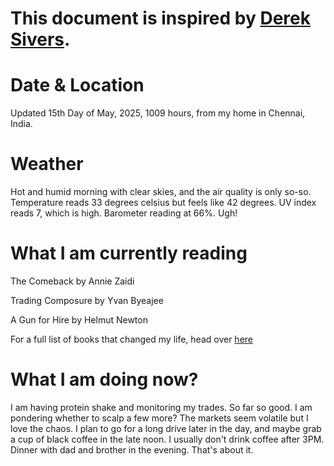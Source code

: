 # This document is inspired by [Derek Sivers](https://sive.rs/now).

# Date & Location  
Updated 15th Day of May, 2025, 1009 hours, from my home in Chennai, India.  

# Weather  
Hot and humid morning with clear skies, and the air quality is only so-so. Temperature reads 33 degrees celsius but feels like 42 degrees. UV index reads 7, which is high. Barometer reading at 66%. Ugh! 

# What I am currently reading  
The Comeback by Annie Zaidi

Trading Composure by Yvan Byeajee

A Gun for Hire by Helmut Newton

For a full list of books that changed my life, head over [here](https://adityagovindaraj.github.io/books.html)  

# What I am doing now?
I am having protein shake and monitoring my trades. So far so good. I am pondering whether to scalp a few more? The markets seem volatile but I love the chaos. I plan to go for a long drive later in the day, and maybe grab a cup of black coffee in the late noon. I usually don't drink coffee after 3PM. Dinner with dad and brother in the evening. That's about it.  
